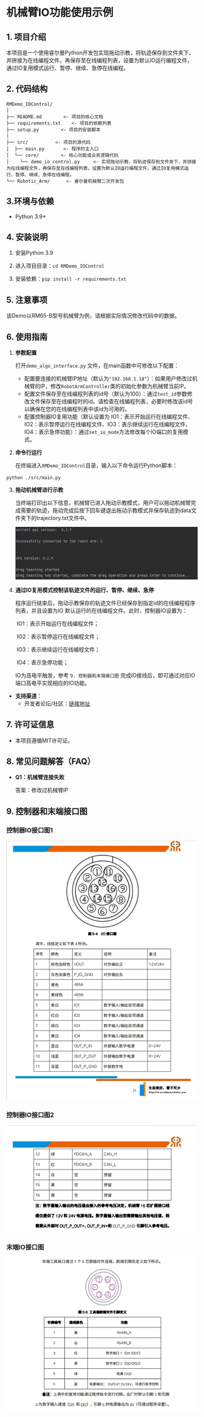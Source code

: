 # 机械臂IO功能使用示例


## 1. 项目介绍

本项目是一个使用睿尔曼Python开发包实现拖动示教，将轨迹保存到文件夹下，并拼接为在线编程文件，再保存至在线编程列表，设置为默认IO运行编程文件，通过IO复用模式运行、暂停、继续、急停在线编程。

## 2. 代码结构

```
RMDemo_IOControl/
│
├── README.md        <- 项目的核心文档
├── requirements.txt    <- 项目的依赖列表
├── setup.py        <- 项目的安装脚本
│
├── src/          <- 项目的源代码
│  ├── main.py       <- 程序的主入口
│  └── core/        <- 核心功能或业务逻辑代码
│    └── demo_io_control.py     <- 实现拖动示教，将轨迹保存到文件夹下，并拼接为在线编程文件，再保存至在线编程列表，设置为默认IO运行编程文件，通过IO复用模式运行、暂停、继续、急停在线编程。
└── Robotic_Arm/      <- 睿尔曼机械臂二次开发包
```

## 3.环境与依赖

* Python 3.9+

##  4. 安装说明

1. 安装Python 3.9

2. 进入项目目录：`cd RMDemo_IOControl`

3. 安装依赖：`pip install -r requirements.txt`

## 5. 注意事项

该Demo以RM65-B型号机械臂为例，请根据实际情况修改代码中的数据。

## 6. 使用指南

1. **参数配置**
   
   打开`demo_algo_interface.py` 文件，在main函数中可修改以下配置：
   
   - 配置要连接的机械臂IP地址（默认为`"192.168.1.18"`）：如果用户修改过机械臂的IP，修改`RobotArmController`类的初始化参数为机械臂当前IP。
   - 配置文件保存至在线编程列表的id号（默认为100）：通过`test_id`参数修改文件保存至在线编程时的id。请检查在线编程列表，必要时修改该id号以确保在您的在线编程列表中该id为可用的。
   - 配置控制器IO复用功能（默认设置为	IO1：表示开始运行在线编程文件、IO2：表示暂停运行在线编程文件、IO3：表示继续运行在线编程文件、IO4：表示急停功能）：通过`set_io_mode`方法修改每个IO端口的复用模式。
   
2. **命令行运行**

   在终端进入`RMDemo_IOControl`目录，输入以下命令运行Python脚本：

```
python ./src/main.py
```

3. **拖动机械臂进行示教**

   当终端打印出以下信息，机械臂已进入拖动示教模式，用户可以拖动机械臂完成需要的轨迹，拖动完成后按下回车键退出拖动示教模式并保存轨迹到data文件夹下的trajectory.txt文件中。

   ![进入拖动示教模式](进入拖动示教模式.png)

4. **通过IO复用模式控制该轨迹文件的运行、暂停、继续、急停**

   程序运行结束后，拖动示教保存的轨迹文件已经保存到指定id的在线编程程序列表，并且设置为IO 默认运行的在线编程文件。此时，控制器IO设置为：

   ​	IO1：表示开始运行在线编程文件；

   ​	IO2：表示暂停运行在线编程文件；

   ​	IO3：表示继续运行在线编程文件；
   
   ​	IO4：表示急停功能；
   
   IO为高电平触发，参考 `9. 控制器和末端接口图` 完成IO接线后，即可通过对应IO端口高电平实现相应的IO功能。

* **支持渠道**：
  * 开发者论坛/社区：[链接地址](https://bbs.realman-robotics.cn)

## 7. 许可证信息


* 本项目遵循MIT许可证。

## 8. 常见问题解答（FAQ）

- **Q1：机械臂连接失败**

  答案：修改过机械臂IP

## 9. 控制器和末端接口图

### 控制器IO接口图1
![控制器_IO接口图1](控制器_IO接口图1.png)

### 控制器IO接口图2
![控制器_IO接口图2](控制器_IO接口图2.png)

### 末端IO接口图
![末端_IO接口图](末端_IO接口图.png)
